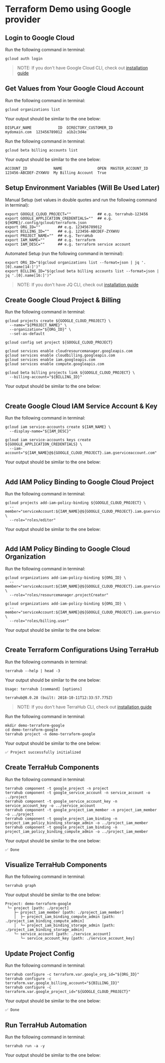 # Terraform Demo using Google provider

## Login to Google Cloud

Run the following command in terminal:
```shell
gcloud auth login
```

> NOTE: If you don't have Google Cloud CLI, check out
[installation guide](https://cloud.google.com/sdk/install)

## Get Values from Your Google Cloud Account

Run the following command in terminal:
```shell
gcloud organizations list
```

Your output should be similar to the one below:
```
DISPLAY_NAME            ID  DIRECTORY_CUSTOMER_ID
mydomain.com  123456789012  a1b2c3d4e
```

Run the following command in terminal:
```shell
gcloud beta billing accounts list
```

Your output should be similar to the one below:
```
ACCOUNT_ID            NAME                OPEN  MASTER_ACCOUNT_ID
123456-ABCDEF-ZYXWVU  My Billing Account  True
```

## Setup Environment Variables (Will Be Used Later)

Manual Setup (set values in double quotes and run the following command in terminal):
```shell
export GOOGLE_CLOUD_PROJECT=""            ## e.g. terrahub-123456
export GOOGLE_APPLICATION_CREDENTIALS=""  ## e.g. ${HOME}/.config/gcloud/terraform.json
export ORG_ID=""        ## e.g. 123456789012
export BILLING_ID=""    ## e.g. 123456-ABCDEF-ZYXWVU
export PROJECT_NAME=""  ## e.g. TerraHub
export IAM_NAME=""      ## e.g. terraform
export IAM_DESC=""      ## e.g. terraform service account
```

Automated Setup (run the following command in terminal):
```shell
export ORG_ID="$(gcloud organizations list --format=json | jq '.[0].name[14:]')"
export BILLING_ID="$(gcloud beta billing accounts list --format=json | jq '.[0].name[16:]')"
```

> NOTE: If you don't have JQ CLI, check out
[installation guide](https://stedolan.github.io/jq/download/)

## Create Google Cloud Project & Billing

Run the following command in terminal:
```shell
gcloud projects create ${GOOGLE_CLOUD_PROJECT} \
  --name="${PROJECT_NAME}" \
  --organization="${ORG_ID}" \
  --set-as-default

gcloud config set project ${GOOGLE_CLOUD_PROJECT}

gcloud services enable cloudresourcemanager.googleapis.com
gcloud services enable cloudbilling.googleapis.com
gcloud services enable iam.googleapis.com
gcloud services enable compute.googleapis.com

gcloud beta billing projects link ${GOOGLE_CLOUD_PROJECT} \
  --billing-account="${BILLING_ID}"
```

Your output should be similar to the one below:
```
```

## Create Google Cloud IAM Service Account & Key

Run the following command in terminal:
```shell
gcloud iam service-accounts create ${IAM_NAME} \
  --display-name="${IAM_DESC}"

gcloud iam service-accounts keys create ${GOOGLE_APPLICATION_CREDENTIALS} \
  --iam-account="${IAM_NAME}@${GOOGLE_CLOUD_PROJECT}.iam.gserviceaccount.com"
```

Your output should be similar to the one below:
```
```

## Add IAM Policy Binding to Google Cloud Project

Run the following command in terminal:
```shell
gcloud projects add-iam-policy-binding ${GOOGLE_CLOUD_PROJECT} \
  --member="serviceAccount:${IAM_NAME}@${GOOGLE_CLOUD_PROJECT}.iam.gserviceaccount.com" \
  --role="roles/editor"
```

Your output should be similar to the one below:
```
```

## Add IAM Policy Binding to Google Cloud Organization

Run the following command in terminal:
```shell
gcloud organizations add-iam-policy-binding ${ORG_ID} \
  --member="serviceAccount:${IAM_NAME}@${GOOGLE_CLOUD_PROJECT}.iam.gserviceaccount.com" \
  --role="roles/resourcemanager.projectCreator"

gcloud organizations add-iam-policy-binding ${ORG_ID} \
  --member="serviceAccount:${IAM_NAME}@${GOOGLE_CLOUD_PROJECT}.iam.gserviceaccount.com" \
  --role="roles/billing.user"
```

Your output should be similar to the one below:
```
```

## Create Terraform Configurations Using TerraHub

Run the following commands in terminal:
```shell
terrahub --help | head -3
```

Your output should be similar to the one below:
```
Usage: terrahub [command] [options]

terrahub@0.0.28 (built: 2018-10-11T12:33:57.775Z)
```

> NOTE: If you don't have TerraHub CLI, check out
[installation guide](https://www.npmjs.com/package/terrahub)

Run the following command in terminal:
```shell
mkdir demo-terraform-google
cd demo-terraform-google
terrahub project -n demo-terraform-google
```

Your output should be similar to the one below:
```
✅ Project successfully initialized
```

## Create TerraHub Components

Run the following command in terminal:
```shell
terrahub component -t google_project -n project
terrahub component -t google_service_account -n service_account -o ../project
terrahub component -t google_service_account_key -n service_account_key -o ../service_account
terrahub component -t google_project_iam_member -n project_iam_member -o ../project
terrahub component -t google_project_iam_binding -n project_iam_policy_binding_storage_admin -o ../project_iam_member
terrahub component -t google_project_iam_binding -n project_iam_policy_binding_compute_admin -o ../project_iam_member
```

Your output should be similar to the one below:
```
✅ Done
```

## Visualize TerraHub Components

Run the following command in terminal:
```shell
terrahub graph
```

Your output should be similar to the one below:
```
Project: demo-terraform-google
 └─ project [path: ./project]
    ├─ project_iam_member [path: ./project_iam_member]
    │  ├─ project_iam_binding_compute_admin [path: ./project_iam_binding_compute_admin]
    │  └─ project_iam_binding_storage_admin [path: ./project_iam_binding_storage_admin]
    └─ service_account [path: ./service_account]
       └─ service_account_key [path: ./service_account_key]
```

## Update Project Config

Run the following command in terminal:
```shell
terrahub configure -c terraform.var.google_org_id="${ORG_ID}"
terrahub configure -c terraform.var.google_billing_account="${BILLING_ID}"
terrahub configure -c terraform.var.google_project_id="${GOOGLE_CLOUD_PROJECT}"
```

Your output should be similar to the one below:
```
✅ Done
```

## Run TerraHub Automation

Run the following command in terminal:
```shell
terrahub run -a -y
```

Your output should be similar to the one below:
```
```
